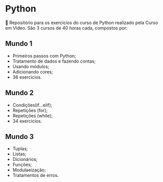 # Python
📌 Repositório para os exercicios do curso de Python realizado pela Curso em Vídeo. São 3 cursos de 40 horas cada, compostos por:
## Mundo 1
- Primeiros passos com Python;
- Tratamento de dados e fazendo contas;
- Usando módulos;
- Adicionando cores;
- 36 exercicios.
## Mundo 2
- Condições(if...elif);
- Repetições (for);
- Repetições (while);
- 34 exercicios.
## Mundo 3
- Tuplas;
- Listas;
- Dicionários;
- Funções;
- Modulaeização;
- Tratamentos de erros.

